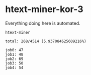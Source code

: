 # htext-miner-kor-3

Everything doing here is automated.

```
htext-miner

total: 268/4514 (5.937084625609216%)

job0: 47
job1: 48
job2: 69
job3: 50
job4: 54
```